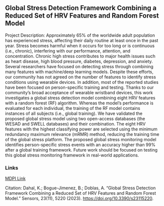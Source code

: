 ## Global Stress Detection Framework Combining a Reduced Set of HRV Features and Random Forest Model

Project Description: 
Approximately 65% of the worldwide adult population has experienced stress, affecting their daily routine at least once in the past year. Stress becomes harmful when it occurs for too long or is continuous (i.e., chronic), interfering with our performance, attention, and concentration. Chronic high stress contributes to major health issues such as heart disease, high blood pressure, diabetes, depression, and anxiety. Several researchers have focused on detecting stress through combining many features with machine/deep learning models. Despite these efforts, our community has not agreed on the number of features to identify stress conditions using wearable devices. In addition, most of the reported studies have been focused on person-specific training and testing. Thanks to our community’s broad acceptance of wearable wristband devices, this work investigates a global stress detection model combining eight HRV features with a random forest (RF) algorithm. Whereas the model’s performance is evaluated for each individual, the training of the RF model contains instances of all subjects (i.e., global training). We have validated the proposed global stress model using two open-access databases (the WESAD and SWELL databases) and their combination. The eight HRV features with the highest classifying power are selected using the minimum redundancy maximum relevance (mRMR) method, reducing the training time of the global stress platform. The proposed global stress monitoring model identifies person-specific stress events with an accuracy higher than 99% after a global training framework. Future work should be focused on testing this global stress monitoring framework in real-world applications.

### Links

[MDPI Link](https://www.mdpi.com/1424-8220/23/11/5220)

Citation: Dahal, K.; Bogue-Jimenez, B.; Doblas, A. “Global Stress Detection Framework Combining a Reduced Set of HRV Features and Random Forest Model.” Sensors, 23(11), 5220 (2023). https://doi.org/10.3390/s23115220. 
